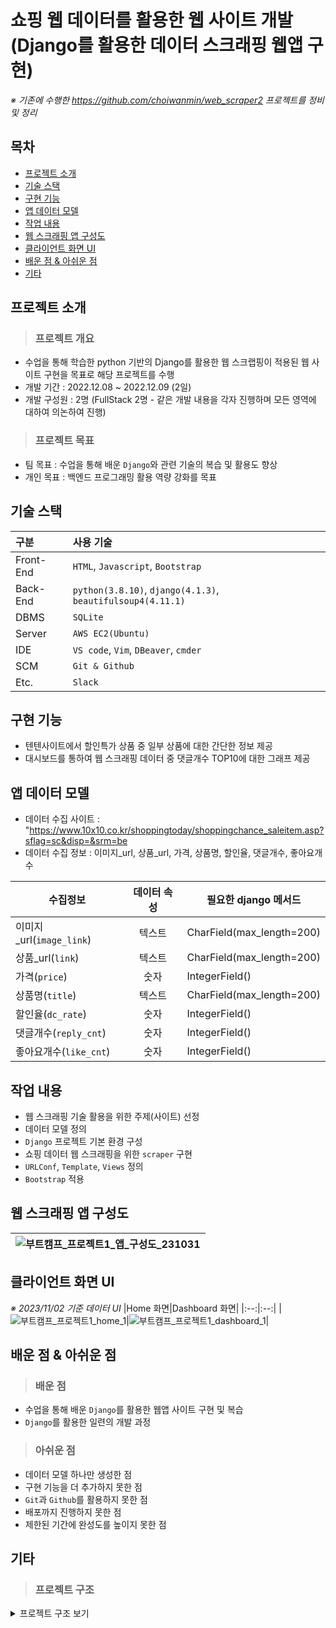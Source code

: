 # 쇼핑 웹 데이터를 활용한 웹 사이트 개발<br/>(Django를 활용한 데이터 스크래핑 웹앱 구현)
*※ 기존에 수행한 https://github.com/choiwanmin/web_scraper2 프로젝트를 정비 및 정리*

## 목차
  * [프로젝트 소개](#프로젝트-소개)
  * [기술 스택](#기술-스택)
  * [구현 기능](#구현-기능)
  * [앱 데이터 모델](#앱-데이터-모델)
  * [작업 내용](#작업-내용)
  * [웹 스크래핑 앱 구성도](#웹-스크래핑-앱-구성도)
  * [클라이언트 화면 UI](#클라이언트-화면-UI)
  * [배운 점 & 아쉬운 점](#배운-점--아쉬운-점)
  * [기타](#기타)

## 프로젝트 소개
> ### 프로젝트 개요
  * 수업을 통해 학습한 python 기반의 Django를 활용한 웹 스크랩핑이 적용된 웹 사이트 구현을 목표로 해당 프로젝트를 수행
  * 개발 기간 : 2022.12.08 ~ 2022.12.09 (2일)
  * 개발 구성원 : 2명 (FullStack 2명 - 같은 개발 내용을 각자 진행하며 모든 영역에 대하여 의논하여 진행) 
> ### 프로젝트 목표
  * 팀 목표 : 수업을 통해 배운 `Django`와 관련 기술의 복습 및 활용도 향상
  * 개인 목표 : 백엔드 프로그래밍 활용 역량 강화를 목표

## 기술 스택

|구분|사용 기술|
|:---|:---|
|Front-End|`HTML`, `Javascript`, `Bootstrap`|
|Back-End|`python(3.8.10)`, `django(4.1.3)`, `beautifulsoup4(4.11.1)`|
|DBMS|`SQLite`|
|Server|`AWS EC2(Ubuntu)`|
|IDE|`VS code`, `Vim`, `DBeaver`, `cmder`|
|SCM|`Git & Github`|
|Etc.|`Slack`|

## 구현 기능
  * 텐텐사이트에서 할인특가 상품 중 일부 상품에 대한 간단한 정보 제공
  * 대시보드를 통하여 웹 스크래핑 데이터 중 댓글개수 TOP10에 대한 그래프 제공

## 앱 데이터 모델
  * 데이터 수집 사이트 : "https://www.10x10.co.kr/shoppingtoday/shoppingchance_saleitem.asp?sflag=sc&disp=&srm=be
  * 데이터 수집 정보 : 이미지_url, 상품_url, 가격, 상품명, 할인율, 댓글개수, 좋아요개수

|수집정보|데이터 속성|필요한 django 메서드|
|--|:--:|--|
|이미지_url(`image_link`)|텍스트|CharField(max_length=200)|
|상품_url(`link`)|텍스트|CharField(max_length=200)|
|가격(`price`)|숫자|IntegerField()|
|상품명(`title`)|텍스트|CharField(max_length=200)|
|할인율(`dc_rate`)|숫자|IntegerField()|
|댓글개수(`reply_cnt`)|숫자|IntegerField()|
|좋아요개수(`like_cnt`)|숫자|IntegerField()|

## 작업 내용
  * 웹 스크래핑 기술 활용을 위한 주제(사이트) 선정
  * 데이터 모델 정의
  * `Django` 프로젝트 기본 환경 구성
  * 쇼핑 데이터 웹 스크래핑을 위한 `scraper` 구현
  * `URLConf`, `Template`, `Views` 정의
  * `Bootstrap` 적용

## 웹 스크래핑 앱 구성도

|![부트캠프_프로젝트1_앱_구성도_231031](https://github.com/choiwanmin/web_scraper2_review/assets/111493653/1c49752f-04a8-4efe-abf3-a0e051a5a099)|
|:--:|

## 클라이언트 화면 UI
*※ 2023/11/02 기준 데이터 UI*
|Home 화면|Dashboard 화면|
|:--:|:--:|
|![부트캠프_프로젝트1_home_1](https://github.com/choiwanmin/web_scraper2_review/assets/111493653/33d39a3b-bd1f-489c-ac9e-f97c019f60f8)|![부트캠프_프로젝트1_dashboard_1](https://github.com/choiwanmin/web_scraper2_review/assets/111493653/ef51131e-6535-4253-88d0-78c5a2b17874)|

## 배운 점 & 아쉬운 점
> ### 배운 점
  * 수업을 통해 배운 `Django`를 활용한 웹앱 사이트 구현 및 복습
  * `Django`를 활용한 일련의 개발 과정
> ### 아쉬운 점
  * 데이터 모델 하나만 생성한 점
  * 구현 기능을 더 추가하지 못한 점
  * `Git`과 `Github`를 활용하지 못한 점
  * 배포까지 진행하지 못한 점
  * 제한된 기간에 완성도를 높이지 못한 점

## 기타
> ### 프로젝트 구조

<details>
<summary>프로젝트 구조 보기</summary>
<div markdown="1">

```
📦web_scraper2_pjt
┣ 📂venv_webscraper2pjt
┃ ┣ 📂Include
┃ ┣ 📂Lib
┃ ┃ ┗ 📂site-packages
┃ ┣ 📂Scripts
┣ 📂web_scraper2_review
┃ ┣ 📂.git
┃ ┣ 📂scripts
┃ ┃ ┗ 📜scraper_minipjt.py
┃ ┣ 📂static
┃ ┃ ┣ 📂image
┃ ┃ ┗ 📂js
┃ ┣ 📂templates
┃ ┃ ┣ 📜base.html
┃ ┃ ┣ 📜footer.html
┃ ┃ ┗ 📜navbar.html
┃ ┣ 📂tenten
┃ ┃ ┣ 📂migrations
┃ ┃ ┃ ┗ 📜__init__.py
┃ ┃ ┣ 📂templates
┃ ┃ ┃ ┣ 📜dashboard.html
┃ ┃ ┃ ┗ 📜index.html
┃ ┃ ┣ 📜admin.py
┃ ┃ ┣ 📜apps.py
┃ ┃ ┣ 📜forms.py
┃ ┃ ┣ 📜models.py
┃ ┃ ┣ 📜tests.py
┃ ┃ ┣ 📜views.py
┃ ┃ ┗ 📜__init__.py
┃ ┣ 📂web_scraper2
┃ ┃ ┣ 📜asgi.py
┃ ┃ ┣ 📜settings.py
┃ ┃ ┣ 📜urls.py
┃ ┃ ┣ 📜wsgi.py
┃ ┃ ┗ 📜__init__.py
┃ ┣ 📜.gitignore
┃ ┣ 📜db.sqlite3
┃ ┣ 📜manage.py
┃ ┣ 📜README.md
┃ ┗ 📜req.txt
```

</div>
</details>
